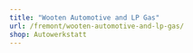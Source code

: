 ```yaml
---
title: "Wooten Automotive and LP Gas"
url: /fremont/wooten-automotive-and-lp-gas/
shop: Autowerkstatt
---
```

